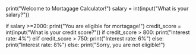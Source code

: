 print("Welcome to Mortagage Calculator!")
salary = int(input("What is your salary?"))

if salary >=2000:
  print("You are eligible for mortagage!")
  credit_score = int(input("What is your credit score?"))
  if credit_score > 800:
    print("Interest rate: 4%")
  elif credit_score > 750:
    print("Interest rate: 6%")
  else:
    print("Interest rate: 8%")
else:
  print("Sorry, you are not eligible!")